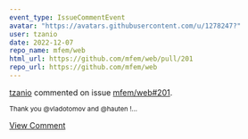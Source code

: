 ```yaml
---
event_type: IssueCommentEvent
avatar: "https://avatars.githubusercontent.com/u/1278247?"
user: tzanio
date: 2022-12-07
repo_name: mfem/web
html_url: https://github.com/mfem/web/pull/201
repo_url: https://github.com/mfem/web
---
```


<a href='https://github.com/tzanio' target='_blank'>tzanio</a> commented on issue <a href='https://github.com/mfem/web/pull/201' target='_blank'>mfem/web#201</a>.

<small>Thank you @vladotomov and @hauten !...</small>

<a href='https://github.com/mfem/web/pull/201' target='_blank'>View Comment</a>